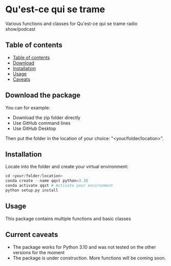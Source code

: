 # Qu'est-ce qui se trame

Various functions and classes for Qu'est-ce qui se trame radio show/podcast

## Table of contents

- [Table of contents](#table-of-contents)
- [Download](#download-the-package)
- [Installation](#installation)
- [Usage](#usage)
- [Caveats](#current-caveats)

## Download the package
You can for example:
- Download the zip folder directly
- Use GitHub command lines
- Use GitHub Desktop

Then put the folder in the location of your choice: "<your/folder/location>".

## Installation

Locate into the folder and create your virtual environment:
```python
cd <your/folder/location>
conda create --name qqst python=3.10
conda activate qqst # Activate your environment
python setup.py install
```

## Usage

This package contains multiple functions and basic classes

## Current caveats
- The package works for Python 3.10 and was not tested on the other versions for the moment
- The package is under construction. More functions will be coming soon.